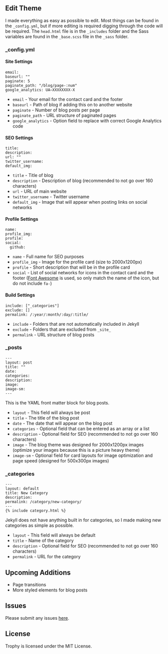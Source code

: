 
## Edit Theme
I made everything as easy as possible to edit. Most things can be found in the ````_config.yml````, but if more editing is required digging through the code will be required. The ````head.html```` file is in the ````_includes```` folder and the Sass variables are found in the ````_base.scss```` file in the ````_sass```` folder.

### _config.yml

#### Site Settings
    email: 
    baseurl: ""
    paginate: 5
    paginate_path: "/blog/page-:num"
    google_analytics: UA—XXXXXXXX-X

* ````email```` - Your email for the contact card and the footer
* ````baseurl```` - Path of blog if adding this on to another website
* ````paginate```` - Number of blog posts per page
* ````paginate_path```` - URL structure of paginated pages
* ````google_analytics```` - Option field to replace with correct Google Analytics code

#### SEO Settings
    title: 
    description: 
    url: ""
    twitter_username: 
    default_img: 

* ````title```` - Title of blog
* ````description```` - Description of blog (recommended to not go over 160 characters)
* ````url```` - URL of main website
* ````twitter_username```` - Twitter username
* ````default_img```` - Image that will appear when posting links on social networks

#### Profile Settings
    name: 
    profile_img: 
    profile: 
    social:
      github: 

* ````name```` - Full name for SEO purposes
* ````profile_img```` - Image for the profile card (size to 2000x1200px)
* ````profile```` - Short description that will be in the profile card
* ````social```` - List of social networks for icons in the contact card and the footer ([Font Awesome](http://fontawesome.io/) is used, so only match the name of the icon, but do not include ````fa-````)


#### Build Settings
    include: ["_categories"]
    exclude: []
    permalink: /:year/:month/:day/:title/

* ````include```` - Folders that are not automatically included in Jekyll
* ````exclude```` - Folders that are excluded from `_site_`
* ````permalink```` - URL structure of blog posts

### _posts
    ---
    layout: post
    title: ""
    date: 
    categories:
    description: 
    image: 
    image-sm:
    ---

This is the YAML front matter block for blog posts.
* ````layout```` - This field will always be post
* ````title```` - The title of the blog post
* ````date```` - The date that will appear on the blog post
* ````categories```` - Optional field that can be entered as an array or a list
* ````description```` - Optional field for SEO (recommended to not go over 160 characters)
* ````image```` - The blog theme was designed for 2000x1200px images (optimize your images because this is a picture heavy theme)
* ````image-sm```` - Optional field for card layouts for image optimization and page speed (designed for 500x300px images)

### _categories
    ---
    layout: default
    title: New Category
    description:
    permalink: /category/new-category/
    ---
    {% include category.html %}

Jekyll does not have anything built in for categories, so I made making new categories as simple as possible.
* ````layout```` - This field will always be default
* ````title```` - Name of the category
* ````description```` - Optional field for SEO (recommended to not go over 160 characters)
* ````permalink```` - URL for the category

## Upcoming Additions
* Page transitions
* More styled elements for blog posts

## Issues
Please submit any issues [here](https://github.com/thomasvaeth/trophy/issues).

## License
Trophy is licensed under the MIT License.
